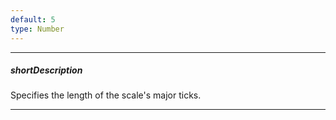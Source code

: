 ```yaml
---
default: 5
type: Number
---
```

---
##### shortDescription
Specifies the length of the scale's major ticks.

---

